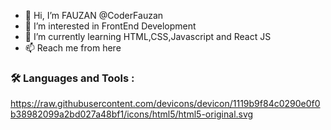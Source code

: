 - 👋 Hi, I’m FAUZAN @CoderFauzan
- 👀 I’m interested in FrontEnd Development
- 🌱 I’m currently learning HTML,CSS,Javascript and React JS
- 📫 Reach me from here


### :hammer_and_wrench: Languages and Tools :
https://raw.githubusercontent.com/devicons/devicon/1119b9f84c0290e0f0b38982099a2bd027a48bf1/icons/html5/html5-original.svg

<!---
CoderFauzan/CoderFauzan is a ✨ special ✨ repository because its `README.md` (this file) appears on your GitHub profile.
You can click the Preview link to take a look at your changes.
--->
